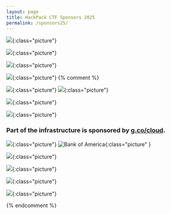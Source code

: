 ```yaml
---
layout: page
title: HackPack CTF Sponsors 2025
permalink: /sponsors25/
---
```

<style>
h1 {
  text-align: center;
}
.picture {
    display: block;
    margin-left: auto;
    margin-right: auto;
    margin-bottom: 32px;
    width: 50%;
}
</style>

![]({{"https://en.wikipedia.org/wiki/Cisco#/media/File:Cisco_logo_blue_2016.svg"}}){:class="picture"}

![]({{"https://www.merck.com/wp-content/themes/mhh-merck-mco-theme/images/site-logo.svg"}}){:class="picture"}


![]({{"https://www.logolynx.com/images/logolynx/e6/e6f02f64cc35a3b0703e12cfdf7f6746.jpeg"}}){:class="picture"}

![]({{"https://www.cloud.com/content/dam/cloud/logos/cloud-software-group-logo-color-rgb-625x200.png"}}){:class="picture"}
{% comment %}

![]({{"https://upload.wikimedia.org/wikipedia/commons/thumb/1/10/SAS_logo_horiz.svg/2560px-SAS_logo_horiz.svg.png"}}){:class="picture"}
![]({{"https://upload.wikimedia.org/wikipedia/en/thumb/e/e7/PRA_Health_Sciences.svg/1200px-PRA_Health_Sciences.svg.png"}}){:class="picture"}


![]({{"data:image/svg+xml,%3Csvg%20xmlns%3D%22http%3A%2F%2Fwww.w3.org%2F2000%2Fsvg%22%20xmlns%3Axlink%3D%22http%3A%2F%2Fwww.w3.org%2F1999%2Fxlink%22%20viewBox%3D%220%200%20537.98%20135.76%22%3E%3Cdefs%3E%3ClinearGradient%20id%3D%22linear-gradient%22%20x1%3D%22157.1%22%20y1%3D%22146.98%22%20x2%3D%22154.34%22%20y2%3D%2268.05%22%20gradientUnits%3D%22userSpaceOnUse%22%3E%3Cstop%20offset%3D%220%22%20stop-color%3D%22%239f1e2e%22%2F%3E%3Cstop%20offset%3D%220.49%22%20stop-color%3D%22%23af1f2d%22%2F%3E%3Cstop%20offset%3D%220.96%22%20stop-color%3D%22%23ba202e%22%2F%3E%3C%2FlinearGradient%3E%3ClinearGradient%20id%3D%22linear-gradient-2%22%20x1%3D%22108.43%22%20y1%3D%22166.28%22%20x2%3D%22108.43%22%20y2%3D%2216.85%22%20gradientUnits%3D%22userSpaceOnUse%22%3E%3Cstop%20offset%3D%220%22%20stop-color%3D%22%23b5812d%22%2F%3E%3Cstop%20offset%3D%220.27%22%20stop-color%3D%22%23d09335%22%2F%3E%3Cstop%20offset%3D%220.5%22%20stop-color%3D%22%23e3a03a%22%2F%3E%3Cstop%20offset%3D%220.72%22%20stop-color%3D%22%23fbaf41%22%2F%3E%3Cstop%20offset%3D%220.94%22%20stop-color%3D%22%23fbaf41%22%2F%3E%3C%2FlinearGradient%3E%3ClinearGradient%20id%3D%22linear-gradient-3%22%20x1%3D%2262.53%22%20y1%3D%22159.63%22%20x2%3D%2262.53%22%20y2%3D%2233.12%22%20gradientUnits%3D%22userSpaceOnUse%22%3E%3Cstop%20offset%3D%220.12%22%20stop-color%3D%22%2362933f%22%2F%3E%3Cstop%20offset%3D%220.34%22%20stop-color%3D%22%2376a942%22%2F%3E%3Cstop%20offset%3D%220.53%22%20stop-color%3D%22%2386bf40%22%2F%3E%3Cstop%20offset%3D%220.8%22%20stop-color%3D%22%238cc640%22%2F%3E%3Cstop%20offset%3D%220.91%22%20stop-color%3D%22%238cc640%22%2F%3E%3C%2FlinearGradient%3E%3ClinearGradient%20id%3D%22linear-gradient-4%22%20x1%3D%2216.63%22%20y1%3D%22152.97%22%20x2%3D%2216.63%22%20y2%3D%2214.89%22%20gradientUnits%3D%22userSpaceOnUse%22%3E%3Cstop%20offset%3D%220%22%20stop-color%3D%22%230482b3%22%2F%3E%3Cstop%20offset%3D%220.29%22%20stop-color%3D%22%230093c8%22%2F%3E%3Cstop%20offset%3D%220.5%22%20stop-color%3D%22%230fa1dc%22%2F%3E%3Cstop%20offset%3D%220.94%22%20stop-color%3D%22%23c2e3f7%22%2F%3E%3C%2FlinearGradient%3E%3C%2Fdefs%3E%3Cg%20id%3D%22Layer_2%22%20data-name%3D%22Layer%202%22%3E%3Cg%20id%3D%22Layer_1-2%22%20data-name%3D%22Layer%201%22%3E%3Crect%20x%3D%22137.7%22%20width%3D%2233.26%22%20height%3D%22135.26%22%20style%3D%22fill%3Aurl%28%23linear-gradient%29%22%2F%3E%3Crect%20x%3D%2291.8%22%20y%3D%2255.58%22%20width%3D%2233.26%22%20height%3D%2279.68%22%20style%3D%22fill%3Aurl%28%23linear-gradient-2%29%22%2F%3E%3Crect%20x%3D%2245.9%22%20y%3D%2235.49%22%20width%3D%2233.26%22%20height%3D%2299.77%22%20style%3D%22fill%3Aurl%28%23linear-gradient-3%29%22%2F%3E%3Crect%20y%3D%2269.64%22%20width%3D%2233.26%22%20height%3D%2265.62%22%20style%3D%22fill%3Aurl%28%23linear-gradient-4%29%22%2F%3E%3Cpath%20d%3D%22M465.7%2C127.31a28.22%2C28.22%2C0%2C0%2C1-8.8-13.89%2C62.54%2C62.54%2C0%2C0%2C1-2.64-18.18%2C56.36%2C56.36%2C0%2C0%2C1%2C2.2-15.46%2C31.66%2C31.66%2C0%2C0%2C1%2C6.89-12.89A30.66%2C30.66%2C0%2C0%2C1%2C483%2C56.72a46.25%2C46.25%2C0%2C0%2C1%2C21.7%2C1.86%2C29.62%2C29.62%2C0%2C0%2C1%2C16.42%2C14.89q5%2C9.45%2C5%2C22a53.45%2C53.45%2C0%2C0%2C1-2.05%2C15.75%2C40%2C40%2C0%2C0%2C1-5.28%2C11.17%2C29.35%2C29.35%2C0%2C0%2C1-17.89%2C11.74%2C40.87%2C40.87%2C0%2C0%2C1-19.5.43Q471.57%2C132.46%2C465.7%2C127.31Zm14.08-50.4q-6.16%2C6.59-5.57%2C19.62t5%2C18.18q1.76%2C2.29%2C6.16%2C3.86a14.32%2C14.32%2C0%2C0%2C0%2C8.94.29q4.54-1.29%2C8.06-6.44t3.82-16.61q0-10.31-3.38-15.46T495%2C73.76a14.58%2C14.58%2C0%2C0%2C0-8.8-.14A15.39%2C15.39%2C0%2C0%2C0%2C479.78%2C76.91ZM263%2C62.57a44.15%2C44.15%2C0%2C0%2C0-23.75-6.75%2C45.49%2C45.49%2C0%2C0%2C0-23%2C7.33q-10.41%2C6.75-10.41%2C26.68v45.74h20.53V85.73q0-7%2C4.1-10.26a14.78%2C14.78%2C0%2C0%2C1%2C9.39-3.23%2C15.39%2C15.39%2C0%2C0%2C1%2C9.53%2C3.23q4.25%2C3.23%2C4.25%2C10.26v49.85h20.23V89.84Q273.89%2C69.32%2C263%2C62.57Zm175.66%2C0A44.15%2C44.15%2C0%2C0%2C0%2C415%2C55.82a45.51%2C45.51%2C0%2C0%2C0-23%2C7.33q-10.41%2C6.75-10.41%2C26.68v45.74H402V85.73q0-7%2C4.11-10.26a14.79%2C14.79%2C0%2C0%2C1%2C9.39-3.23%2C15.38%2C15.38%2C0%2C0%2C1%2C9.53%2C3.23q4.25%2C3.23%2C4.25%2C10.26v49.85h20.23V89.84Q449.55%2C69.32%2C438.7%2C62.57Zm-112.35%2C49.5q-3.52%2C5.16-8.06%2C6.44a14.32%2C14.32%2C0%2C0%2C1-8.94-.29q-4.4-1.57-6.16-3.87-4.4-5.15-5-18.18t5.57-19.61a15.36%2C15.36%2C0%2C0%2C1%2C6.45-3.29%2C14.56%2C14.56%2C0%2C0%2C1%2C8.79.14q4.4%2C1.44%2C7.77%2C6.59a16.59%2C16.59%2C0%2C0%2C1%2C1.66%2C3.44h20.42a41.39%2C41.39%2C0%2C0%2C0-3.75-10.31A29.63%2C29.63%2C0%2C0%2C0%2C328.7%2C58.24%2C46.26%2C46.26%2C0%2C0%2C0%2C307%2C56.38a30.66%2C30.66%2C0%2C0%2C0-19.65%2C10.16%2C31.65%2C31.65%2C0%2C0%2C0-6.89%2C12.89%2C56.37%2C56.37%2C0%2C0%2C0-2.2%2C15.46%2C62.52%2C62.52%2C0%2C0%2C0%2C2.64%2C18.18A28.24%2C28.24%2C0%2C0%2C0%2C289.7%2C127q5.86%2C5.15%2C15.69%2C7.3a40.84%2C40.84%2C0%2C0%2C0%2C19.5-.43%2C29.35%2C29.35%2C0%2C0%2C0%2C17.89-11.74%2C40%2C40%2C0%2C0%2C0%2C5.28-11.17q.5-1.62.88-3.4H328.47A17.4%2C17.4%2C0%2C0%2C1%2C326.36%2C112.07Zm37.76-56.38H353.56v80.07h20.52V65.66a10%2C10%2C0%2C0%2C0-10-10Zm1.05-6.46a11.17%2C11.17%2C0%2C0%2C1%2C7.76%2C2.93%2C10.94%2C10.94%2C0%2C0%2C1%2C1.15%2C1.26v-18H363.53a10%2C10%2C0%2C0%2C0-10%2C10v3.87Z%22%20style%3D%22fill%3A%23231f20%22%2F%3E%3Cpath%20d%3D%22M538%2C128.36a7.21%2C7.21%2C0%2C1%2C1-7.14-7A7.07%2C7.07%2C0%2C0%2C1%2C538%2C128.36Zm-12.62%2C0a5.46%2C5.46%2C0%2C0%2C0%2C5.48%2C5.61%2C5.37%2C5.37%2C0%2C0%2C0%2C5.35-5.56%2C5.42%2C5.42%2C0%2C1%2C0-10.82%2C0Zm4.32%2C3.64h-1.63v-7a19.05%2C19.05%2C0%2C0%2C1%2C2.7-.21%2C3.73%2C3.73%2C0%2C0%2C1%2C2.4.56%2C1.77%2C1.77%2C0%2C0%2C1%2C.73%2C1.5%2C1.81%2C1.81%2C0%2C0%2C1-1.45%2C1.67v.09c.68.21%2C1%2C.77%2C1.24%2C1.71a6.23%2C6.23%2C0%2C0%2C0%2C.51%2C1.71h-1.71a5.54%2C5.54%2C0%2C0%2C1-.56-1.71c-.13-.73-.56-1.07-1.46-1.07h-.77Zm0-3.94h.77c.9%2C0%2C1.63-.3%2C1.63-1s-.47-1.07-1.5-1.07a3.89%2C3.89%2C0%2C0%2C0-.9.09Z%22%20style%3D%22fill%3A%23231f20%22%2F%3E%3C%2Fg%3E%3C%2Fg%3E%3C%2Fsvg%3E"}}){:class="picture"}






![]({{"https://images.squarespace-cdn.com/content/553e8918e4b0c79e77e09c4d/1533042369230-8GOPLMJSBUNNG0JH62J8/SiteLogo.png?content-type=image%2Fpng"}}){:class="picture"}

### Part of the infrastructure is sponsored by [g.co/cloud](https://g.co/cloud).
![]({{""}}){:class="picture"}
![Bank of America]({{"https://www1.bac-assets.com/homepage/spa-assets/images/assets-images-global-logos-boa-logo-CSXe4b047c0.svg"}}){:class="picture" }

![]({{"https://www.bcbsnc.com/assets/campaigns/public/templates/images/bcbsnc-logo-mobile.svg"}}){:class="picture"}

![]({{"https://assets.sourcemedia.com/dims4/default/2f57ece/2147483647/resize/800x450%3E/quality/90/?url=https%3A%2F%2Fassets.sourcemedia.com%2F79%2F3f%2F3b61a34d4deeaac2fce324489872%2Fipreo-logo.png"}}){:class="picture"}

![]({{"https://etfdailynews.com/wp-content/uploads/2016/09/deutsche-bank-db-logo.png"}}){:class="picture"}


![]({{"https://upload.wikimedia.org/wikipedia/commons/thumb/1/16/Eastman_Chemical_Company_logo.svg/640px-Eastman_Chemical_Company_logo.svg.png"}}){:class="picture"}

{% endcomment %}